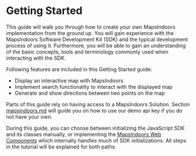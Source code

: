 # Getting Started

This guide will walk you through how to create your own MapsIndoors implementation from the ground up. You will gain experience with the MapsIndoors Software Development Kit (SDK) and the typical development process of using it. Furthermore, you will be able to gain an understanding of the basic concepts, tools and terminology commonly used when interacting with the SDK.

Following features are included in this Getting Started guide:

* Display an interactive map with MapsIndoors
* Implement search functionality to interact with the displayed map
* Generate and show directions between two points on the map

Parts of this guide rely on having access to a MapsIndoors Solution. Section [mapsindoors.md](getting-started/mapsindoors.md "mention") will guide you on how to use our demo api key if you do not have your own.

During this guide, you can choose between initializing the JavaScript SDK and its classes manually, or implementing the [MapsIndoors Web Components](https://www.npmjs.com/package/@mapsindoors/components) which internally handles much of SDK initializations. All steps in the tutorial will be explained for both paths.

